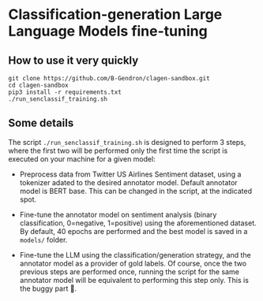 # Classification-generation Large Language Models fine-tuning

## How to use it very quickly

```
git clone https://github.com/B-Gendron/clagen-sandbox.git
cd clagen-sandbox
pip3 install -r requirements.txt
./run_senclassif_training.sh
```

## Some details

The script `./run_senclassif_training.sh` is designed to perform 3 steps, where the first two will be performed only the first time the script is executed on your machine for a given model:

- Preprocess data from Twitter US Airlines Sentiment dataset, using a tokenizer adated to the desired annotator model. Default annotator model is BERT base. This can be changed in the script, at the indicated spot.

- Fine-tune the annotator model on sentiment analysis (binary classification, 0=negative, 1=positive) using the aforementioned dataset. By default, 40 epochs are performed and the best model is saved in a `models/` folder.

- Fine-tune the LLM using the classification/generation strategy, and the annotator model as a provider of gold labels. Of course, once the two previous steps are performed once, running the script for the same annotator model will be equivalent to performing this step only. This is the buggy part 🐞.